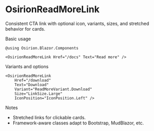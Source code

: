 # OsirionReadMoreLink

Consistent CTA link with optional icon, variants, sizes, and stretched behavior for cards.

Basic usage

```razor
@using Osirion.Blazor.Components

<OsirionReadMoreLink Href="/docs" Text="Read more" />
```

Variants and options

```razor
<OsirionReadMoreLink 
    Href="/download"
    Text="Download"
    Variant="ReadMoreVariant.Download"
    Size="LinkSize.Large"
    IconPosition="IconPosition.Left" />
```

Notes

- Stretched links for clickable cards.
- Framework-aware classes adapt to Bootstrap, MudBlazor, etc.
